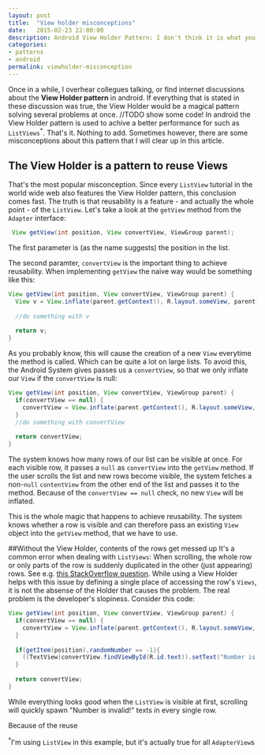 ```yaml
---
layout: post
title:  "View holder misconceptions"
date:   2015-02-23 22:00:00
description: Android View Holder Pattern: I don't think it is what you think it is.
categories:
- patterns
- android
permalink: viewholder-misconception
---
```

Once in a while, I overhear collegues talking, or find internet discussions about the **View Holder pattern** in android.
If everything that is stated in these discussion was true, the View Holder would be a magical pattern solving several problems at once.
//TODO show some code!
In android the View Holder pattern is used to achive a better performance for such as `ListViews`<sup>*</sup>. That's it. Nothing to add. 
Sometimes however, there are some misconceptions about this pattern that I will clear up in this article.

## The View Holder is a pattern to reuse Views
That's the most popular misconception. Since every `ListView` tutorial in the world wide web also features the View Holder pattern, this conclusion comes fast.
The truth is that reusability is a feature - and actually the whole point - of the `ListView`.
Let's take a look at the `getView` method from the `Adapter` interface:
```java
 View getView(int position, View convertView, ViewGroup parent);
```
The first parameter is (as the name suggests) the position in the list. 

The second paramter, `convertView` is the important thing to achieve reusability. 
When implementing `getView` the naive way would be something like this:
```java
View getView(int position, View convertView, ViewGroup parent) {
  View v = View.inflate(parent.getContext(), R.layout.someView, parent);
    
  //do something with v
    
  return v;
}
```
As you probably know, this will cause the creation of a new `View` everytime the method is called. Which can be quite a lot on large lists.
To avoid this, the Android System gives passes us a `convertView`, so that we only inflate our `View` if the `convertView` is null:
```java
View getView(int position, View convertView, ViewGroup parent) {
  if(convertView == null) {
    convertView = View.inflate(parent.getContext(), R.layout.someView, parent);
  }
  //do something with convertView
    
  return convertView;
}
```
The system knows how many rows of our list can be visible at once. For each visible row, it passes a `null` as `convertView` into the `getView` method.
If the user scrolls the list and new rows become visible, the system fetches a non-`null` `contentView` from the other end of the list and passes it to the method. Because of the `convertView == null` check, no new `View` will be inflated.

This is the whole magic that happens to achieve reusability. The system knows whether a row is visible and can therefore pass an existing `View` object into the `getView` method, that we have to use.

##Without the View Holder, contents of the rows get messed up 
It's a common error when dealing with `ListViews`: When scrolling, the whole row or only parts of the row is suddenly duplicated in the other (just appearing) rows. See e.g. [this StackOverflow question](http://stackoverflow.com/questions/20637978/android-listview-row-repeating-item).
While using a View Holder helps with this issue by defining a single place of accessing the row's `Views`, it is not the absense of the Holder that causes the problem. The real problem is the developer's slopiness. 
Consider this code:
```java
View getView(int position, View convertView, ViewGroup parent) {
  if(convertView == null) {
    convertView = View.inflate(parent.getContext(), R.layout.someView, parent);
  }
  
  if(getItem(position).randomNumber == -1){
    ((TextView)convertView.findViewById(R.id.text)).setText("Number is invalid!");
  }
    
  return convertView;
}
```
While everything looks good when the `ListView` is visible at first, scrolling will quickly spawn "Number is invalid!" texts in every single row.

Because of the reuse

<sup>*</sup>I'm using `ListView` in this example, but it's actually true for all `AdapterView`s
